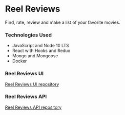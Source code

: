 # Reel Reviews
Find, rate, review and make a list of your favorite movies.

### Technologies Used

* JavaScript and Node 10 LTS
* React with Hooks and Redux
* Mongo and Mongoose
* Docker

### Reel Reviews UI
[Reel Reviews UI repository](https://github.com/gruberchris/reel-reviews-ui)

### Reel Reviews API
[Reel Reviews API repository](https://github.com/gruberchris/reel-reviews-api)